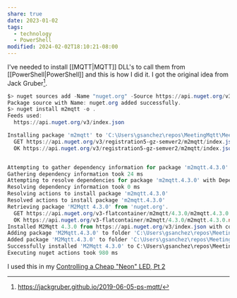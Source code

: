 ```yaml
---
share: true
date: 2023-01-02
tags:
  - technology
  - PowerShell
modified: 2024-02-02T18:10:21-08:00
---
```


I've needed to install [[MQTT|MQTT]] DLL's to call them from [[PowerShell|PowerShell]] and this is how I did it. I got the original idea from Jack Gruber[^1].
```powershell
$> nuget sources add -Name "nuget.org" -Source https://api.nuget.org/v3/index.json
Package source with Name: nuget.org added successfully.
$> nuget install m2mqtt -o .
Feeds used:
  https://api.nuget.org/v3/index.json

Installing package 'm2mqtt' to 'C:\Users\gsanchez\repos\MeetingMqtt\MeetingMqtt\lib'.
  GET https://api.nuget.org/v3/registration5-gz-semver2/m2mqtt/index.json
  OK https://api.nuget.org/v3/registration5-gz-semver2/m2mqtt/index.json 448ms


Attempting to gather dependency information for package 'm2mqtt.4.3.0' with respect to project 'C:\Users\gsanchez\repos\MeetingMqtt\MeetingMqtt\lib', targeting 'Any,Version=v0.0'
Gathering dependency information took 24 ms
Attempting to resolve dependencies for package 'm2mqtt.4.3.0' with DependencyBehavior 'Lowest'
Resolving dependency information took 0 ms
Resolving actions to install package 'm2mqtt.4.3.0'
Resolved actions to install package 'm2mqtt.4.3.0'
Retrieving package 'M2Mqtt 4.3.0' from 'nuget.org'.
  GET https://api.nuget.org/v3-flatcontainer/m2mqtt/4.3.0/m2mqtt.4.3.0.nupkg
  OK https://api.nuget.org/v3-flatcontainer/m2mqtt/4.3.0/m2mqtt.4.3.0.nupkg 110ms
Installed M2Mqtt 4.3.0 from https://api.nuget.org/v3/index.json with content hash 2A1uM20uxuovQKPA0dkZUqD9gUpIMaX7KxdLiVM7IEXdPRL709hGuudHnvlDxm2/6b2LcOjshrYGVG9vdpipag==.
Adding package 'M2Mqtt.4.3.0' to folder 'C:\Users\gsanchez\repos\MeetingMqtt\MeetingMqtt\lib'
Added package 'M2Mqtt.4.3.0' to folder 'C:\Users\gsanchez\repos\MeetingMqtt\MeetingMqtt\lib'
Successfully installed 'M2Mqtt 4.3.0' to C:\Users\gsanchez\repos\MeetingMqtt\MeetingMqtt\lib
Executing nuget actions took 980 ms
```

I used this in my [Controlling a Cheap "Neon" LED, Pt 2](https://gilbertsanchez.com/posts/controlling-a-cheap-neon-led-pt-2/)

[^1]: https://jackgruber.github.io/2019-06-05-ps-mqtt/